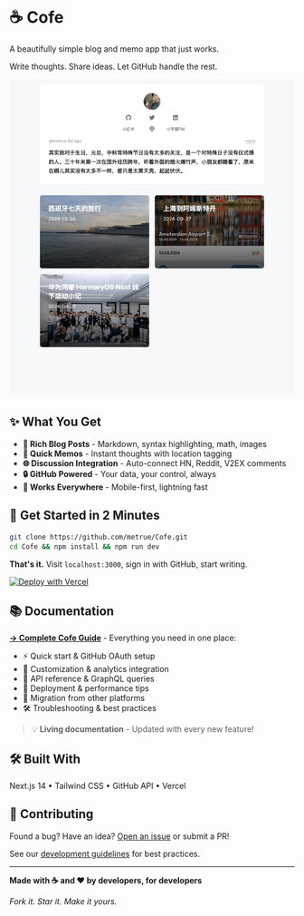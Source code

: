 # ☕ Cofe

A beautifully simple blog and memo app that just works.

Write thoughts. Share ideas. Let GitHub handle the rest.

![Cofe App Screenshot](https://github.com/metrue/cofe/blob/main/data/assets/images/Cofe-app.png?raw=true)

## ✨ What You Get

- **📝 Rich Blog Posts** - Markdown, syntax highlighting, math, images
- **💭 Quick Memos** - Instant thoughts with location tagging  
- **🌐 Discussion Integration** - Auto-connect HN, Reddit, V2EX comments
- **🔒 GitHub Powered** - Your data, your control, always
- **📱 Works Everywhere** - Mobile-first, lightning fast

## 🚀 Get Started in 2 Minutes

```bash
git clone https://github.com/metrue/Cofe.git
cd Cofe && npm install && npm run dev
```

**That's it.** Visit `localhost:3000`, sign in with GitHub, start writing.

[![Deploy with Vercel](https://vercel.com/button)](https://vercel.com/new/clone?repository-url=https://github.com/metrue/Cofe)

## 📚 Documentation

**[→ Complete Cofe Guide](/blog/cofe)** - Everything you need in one place:

- ⚡ Quick start & GitHub OAuth setup
- 🎨 Customization & analytics integration  
- 🔧 API reference & GraphQL queries
- 🚀 Deployment & performance tips
- 🔄 Migration from other platforms
- 🛠️ Troubleshooting & best practices

> 💡 **Living documentation** - Updated with every new feature!

## 🛠️ Built With

Next.js 14 • Tailwind CSS • GitHub API • Vercel

## 🤝 Contributing

Found a bug? Have an idea? [Open an issue](https://github.com/metrue/Cofe/issues) or submit a PR!

See our [development guidelines](./CLAUDE.md) for best practices.

---

**Made with ☕ and ❤️ by developers, for developers**

*Fork it. Star it. Make it yours.*
